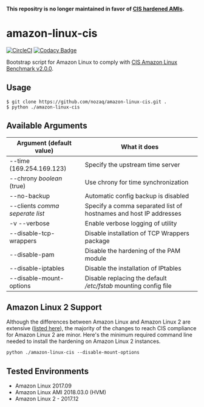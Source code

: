 **This repositry is no longer maintained in favor of [CIS hardened AMIs](https://www.cisecurity.org/cis-hardened-images/amazon/).**

# amazon-linux-cis

[![CircleCI](https://circleci.com/gh/nozaq/amazon-linux-cis.svg?style=svg)](https://circleci.com/gh/nozaq/amazon-linux-cis)
[![Codacy Badge](https://api.codacy.com/project/badge/Grade/34bfe0c895814295a863a09c30437d34)](https://www.codacy.com/app/nozaq/amazon-linux-cis?utm_source=github.com&utm_medium=referral&utm_content=nozaq/amazon-linux-cis&utm_campaign=badger)

Bootstrap script for Amazon Linux to comply with [CIS Amazon Linux Benchmark v2.0.0](https://www.cisecurity.org/benchmark/amazon_linux/).

## Usage
```
$ git clone https://github.com/nozaq/amazon-linux-cis.git .
$ python ./amazon-linux-cis
```

## Available Arguments
Argument (default value) | What it does
------------ | -------------
--time (169.254.169.123) | Specify the upstream time server
--chrony *boolean* (true) | Use chrony for time synchronization
--no-backup | Automatic config backup is disabled
--clients *comma seperate list* | Specify a comma separated list of hostnames and host IP addresses
-v --verbose | Enable verbose logging of utility
--disable-tcp-wrappers | Disable installation of TCP Wrappers package
--disable-pam | Disable the hardening of the PAM module
--disable-iptables | Disable the installation of IPtables
--disable-mount-options | Disable replacing the default */etc/fstab* mounting config file


## Amazon Linux 2 Support
Although the differences between Amazon Linux and Amazon Linux 2 are extensive ([listed here](https://aws.amazon.com/amazon-linux-2/faqs/)), the majority of the changes to reach CIS compliance for Amazon Linux 2 are minor. Here's the minimum required command line needed to install the hardening on Amazon Linux 2 instances.

```
python ./amazon-linux-cis --disable-mount-options
```

## Tested Environments
- Amazon Linux 2017.09
- Amazon Linux AMI 2018.03.0 (HVM)
- Amazon Linux 2 - 2017.12
